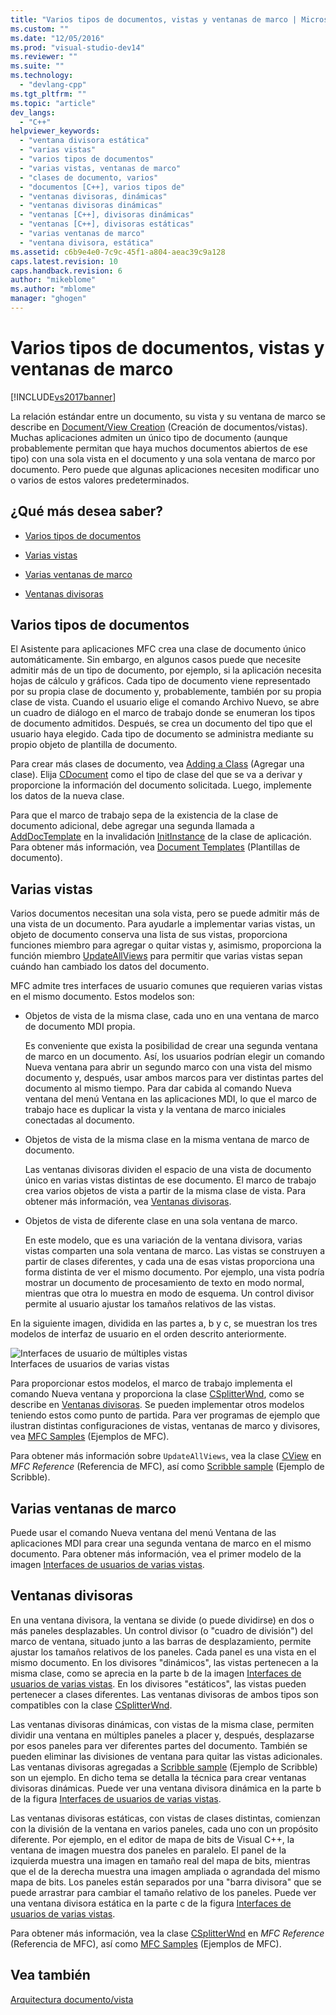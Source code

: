 ```yaml
---
title: "Varios tipos de documentos, vistas y ventanas de marco | Microsoft Docs"
ms.custom: ""
ms.date: "12/05/2016"
ms.prod: "visual-studio-dev14"
ms.reviewer: ""
ms.suite: ""
ms.technology: 
  - "devlang-cpp"
ms.tgt_pltfrm: ""
ms.topic: "article"
dev_langs: 
  - "C++"
helpviewer_keywords: 
  - "ventana divisora estática"
  - "varias vistas"
  - "varios tipos de documentos"
  - "varias vistas, ventanas de marco"
  - "clases de documento, varios"
  - "documentos [C++], varios tipos de"
  - "ventanas divisoras, dinámicas"
  - "ventanas divisoras dinámicas"
  - "ventanas [C++], divisoras dinámicas"
  - "ventanas [C++], divisoras estáticas"
  - "varias ventanas de marco"
  - "ventana divisora, estática"
ms.assetid: c6b9e4e0-7c9c-45f1-a804-aeac39c9a128
caps.latest.revision: 10
caps.handback.revision: 6
author: "mikeblome"
ms.author: "mblome"
manager: "ghogen"
---
```

# Varios tipos de documentos, vistas y ventanas de marco
[!INCLUDE[vs2017banner](../assembler/inline/includes/vs2017banner.md)]

La relación estándar entre un documento, su vista y su ventana de marco se describe en [Document\/View Creation](../mfc/document-view-creation.md) \(Creación de documentos\/vistas\). Muchas aplicaciones admiten un único tipo de documento \(aunque probablemente permitan que haya muchos documentos abiertos de ese tipo\) con una sola vista en el documento y una sola ventana de marco por documento. Pero puede que algunas aplicaciones necesiten modificar uno o varios de estos valores predeterminados.  
  
## ¿Qué más desea saber?  
  
-   [Varios tipos de documentos](#_core_multiple_document_types)  
  
-   [Varias vistas](#_core_multiple_views)  
  
-   [Varias ventanas de marco](#_core_multiple_frame_windows)  
  
-   [Ventanas divisoras](#_core_splitter_windows)  
  
##  <a name="_core_multiple_document_types"></a> Varios tipos de documentos  
 El Asistente para aplicaciones MFC crea una clase de documento único automáticamente. Sin embargo, en algunos casos puede que necesite admitir más de un tipo de documento, por ejemplo, si la aplicación necesita hojas de cálculo y gráficos. Cada tipo de documento viene representado por su propia clase de documento y, probablemente, también por su propia clase de vista. Cuando el usuario elige el comando Archivo Nuevo, se abre un cuadro de diálogo en el marco de trabajo donde se enumeran los tipos de documento admitidos. Después, se crea un documento del tipo que el usuario haya elegido. Cada tipo de documento se administra mediante su propio objeto de plantilla de documento.  
  
 Para crear más clases de documento, vea [Adding a Class](../ide/adding-a-class-visual-cpp.md) \(Agregar una clase\). Elija [CDocument](../mfc/reference/cdocument-class.md) como el tipo de clase del que se va a derivar y proporcione la información del documento solicitada. Luego, implemente los datos de la nueva clase.  
  
 Para que el marco de trabajo sepa de la existencia de la clase de documento adicional, debe agregar una segunda llamada a [AddDocTemplate](../Topic/CWinApp::AddDocTemplate.md) en la invalidación [InitInstance](../Topic/CWinApp::InitInstance.md) de la clase de aplicación. Para obtener más información, vea [Document Templates](../mfc/document-templates-and-the-document-view-creation-process.md) \(Plantillas de documento\).  
  
##  <a name="_core_multiple_views"></a> Varias vistas  
 Varios documentos necesitan una sola vista, pero se puede admitir más de una vista de un documento. Para ayudarle a implementar varias vistas, un objeto de documento conserva una lista de sus vistas, proporciona funciones miembro para agregar o quitar vistas y, asimismo, proporciona la función miembro [UpdateAllViews](../Topic/CDocument::UpdateAllViews.md) para permitir que varias vistas sepan cuándo han cambiado los datos del documento.  
  
 MFC admite tres interfaces de usuario comunes que requieren varias vistas en el mismo documento. Estos modelos son:  
  
-   Objetos de vista de la misma clase, cada uno en una ventana de marco de documento MDI propia.  
  
     Es conveniente que exista la posibilidad de crear una segunda ventana de marco en un documento. Así, los usuarios podrían elegir un comando Nueva ventana para abrir un segundo marco con una vista del mismo documento y, después, usar ambos marcos para ver distintas partes del documento al mismo tiempo. Para dar cabida al comando Nueva ventana del menú Ventana en las aplicaciones MDI, lo que el marco de trabajo hace es duplicar la vista y la ventana de marco iniciales conectadas al documento.  
  
-   Objetos de vista de la misma clase en la misma ventana de marco de documento.  
  
     Las ventanas divisoras dividen el espacio de una vista de documento único en varias vistas distintas de ese documento. El marco de trabajo crea varios objetos de vista a partir de la misma clase de vista. Para obtener más información, vea [Ventanas divisoras](#_core_splitter_windows).  
  
-   Objetos de vista de diferente clase en una sola ventana de marco.  
  
     En este modelo, que es una variación de la ventana divisora, varias vistas comparten una sola ventana de marco. Las vistas se construyen a partir de clases diferentes, y cada una de esas vistas proporciona una forma distinta de ver el mismo documento. Por ejemplo, una vista podría mostrar un documento de procesamiento de texto en modo normal, mientras que otra lo muestra en modo de esquema. Un control divisor permite al usuario ajustar los tamaños relativos de las vistas.  
  
 En la siguiente imagen, dividida en las partes a, b y c, se muestran los tres modelos de interfaz de usuario en el orden descrito anteriormente.  
  
 ![Interfaces de usuario de múltiples vistas](../mfc/media/vc37a71.png "vc37A71")  
Interfaces de usuarios de varias vistas  
  
 Para proporcionar estos modelos, el marco de trabajo implementa el comando Nueva ventana y proporciona la clase [CSplitterWnd](../mfc/reference/csplitterwnd-class.md), como se describe en [Ventanas divisoras](#_core_splitter_windows). Se pueden implementar otros modelos teniendo estos como punto de partida. Para ver programas de ejemplo que ilustran distintas configuraciones de vistas, ventanas de marco y divisores, vea [MFC Samples](../top/visual-cpp-samples.md) \(Ejemplos de MFC\).  
  
 Para obtener más información sobre `UpdateAllViews`, vea la clase [CView](../mfc/reference/cview-class.md) en *MFC Reference* \(Referencia de MFC\), así como [Scribble sample](../top/visual-cpp-samples.md) \(Ejemplo de Scribble\).  
  
##  <a name="_core_multiple_frame_windows"></a> Varias ventanas de marco  
 Puede usar el comando Nueva ventana del menú Ventana de las aplicaciones MDI para crear una segunda ventana de marco en el mismo documento. Para obtener más información, vea el primer modelo de la imagen [Interfaces de usuarios de varias vistas](#_core_multiple.2d.view_user_interfaces).  
  
##  <a name="_core_splitter_windows"></a> Ventanas divisoras  
 En una ventana divisora, la ventana se divide \(o puede dividirse\) en dos o más paneles desplazables. Un control divisor \(o "cuadro de división"\) del marco de ventana, situado junto a las barras de desplazamiento, permite ajustar los tamaños relativos de los paneles. Cada panel es una vista en el mismo documento. En los divisores "dinámicos", las vistas pertenecen a la misma clase, como se aprecia en la parte b de la imagen [Interfaces de usuarios de varias vistas](#_core_multiple.2d.view_user_interfaces). En los divisores "estáticos", las vistas pueden pertenecer a clases diferentes. Las ventanas divisoras de ambos tipos son compatibles con la clase [CSplitterWnd](../mfc/reference/csplitterwnd-class.md).  
  
 Las ventanas divisoras dinámicas, con vistas de la misma clase, permiten dividir una ventana en múltiples paneles a placer y, después, desplazarse por esos paneles para ver diferentes partes del documento. También se pueden eliminar las divisiones de ventana para quitar las vistas adicionales. Las ventanas divisoras agregadas a [Scribble sample](../top/visual-cpp-samples.md) \(Ejemplo de Scribble\) son un ejemplo. En dicho tema se detalla la técnica para crear ventanas divisoras dinámicas. Puede ver una ventana divisora dinámica en la parte b de la figura [Interfaces de usuarios de varias vistas](#_core_multiple.2d.view_user_interfaces).  
  
 Las ventanas divisoras estáticas, con vistas de clases distintas, comienzan con la división de la ventana en varios paneles, cada uno con un propósito diferente. Por ejemplo, en el editor de mapa de bits de Visual C\+\+, la ventana de imagen muestra dos paneles en paralelo. El panel de la izquierda muestra una imagen en tamaño real del mapa de bits, mientras que el de la derecha muestra una imagen ampliada o agrandada del mismo mapa de bits. Los paneles están separados por una "barra divisora" que se puede arrastrar para cambiar el tamaño relativo de los paneles. Puede ver una ventana divisora estática en la parte c de la figura [Interfaces de usuarios de varias vistas](#_core_multiple.2d.view_user_interfaces).  
  
 Para obtener más información, vea la clase [CSplitterWnd](../mfc/reference/csplitterwnd-class.md) en *MFC Reference* \(Referencia de MFC\), así como [MFC Samples](../top/visual-cpp-samples.md) \(Ejemplos de MFC\).  
  
## Vea también  
 [Arquitectura documento\/vista](../mfc/document-view-architecture.md)